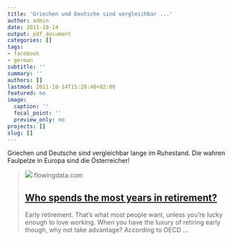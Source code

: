 ```yaml
---
title: 'Griechen und Deutsche sind vergleichbar ...'
author: admin
date: 2011-10-14
output: pdf_document
categories: []
tags:
- facebook
- german
subtitle: ''
summary: ''
authors: []
lastmod: 2011-10-14T15:28:40+02:00
featured: no
image:
  caption: ''
  focal_point: ''
  preview_only: no
projects: []
slug: []
---
```

Griechen und Deutsche sind vergleichbar lange im Ruhestand. Die wahren Faulpelze in Europa sind die Österreicher!
> [![](https://flowingdata.com/wp-content/uploads/2011/04/retirement-years1.gif)](http://flowingdata.com/2011/04/07/who-spends-the-most-years-in-retirement/)
> flowingdata.com
> ## [Who spends the most years in retirement?](http://flowingdata.com/2011/04/07/who-spends-the-most-years-in-retirement/)
>
>Early retirement. That’s what most people want, unless you’re lucky enough to love working. When you have the luxury of retiring early though, why not take advantage? According to OECD …

